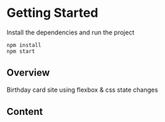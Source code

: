 # Getting Started
Install the dependencies and run the project
```
npm install
npm start
```

## Overview
Birthday card site using flexbox & css state changes

## Content
